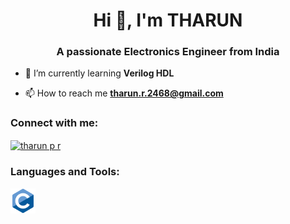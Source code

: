 <h1 align="center">Hi 👋, I'm THARUN</h1>
<h3 align="center">A passionate Electronics Engineer from India</h3>

- 🌱 I’m currently learning **Verilog HDL**

- 📫 How to reach me **tharun.r.2468@gmail.com**

<h3 align="left">Connect with me:</h3>
<p align="left">
<a href="https://linkedin.com/in/tharun p r" target="blank"><img align="center" src="https://raw.githubusercontent.com/rahuldkjain/github-profile-readme-generator/master/src/images/icons/Social/linked-in-alt.svg" alt="tharun p r" height="30" width="40" /></a>
</p>

<h3 align="left">Languages and Tools:</h3>
<p align="left"> <a href="https://www.cprogramming.com/" target="_blank" rel="noreferrer"> <img src="https://raw.githubusercontent.com/devicons/devicon/master/icons/c/c-original.svg" alt="c" width="40" height="40"/> </a> </p>
